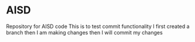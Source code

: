# AISD
Repository for AISD code
This is to test commit functionality
I first created a branch then I am making changes then I will commit my changes
